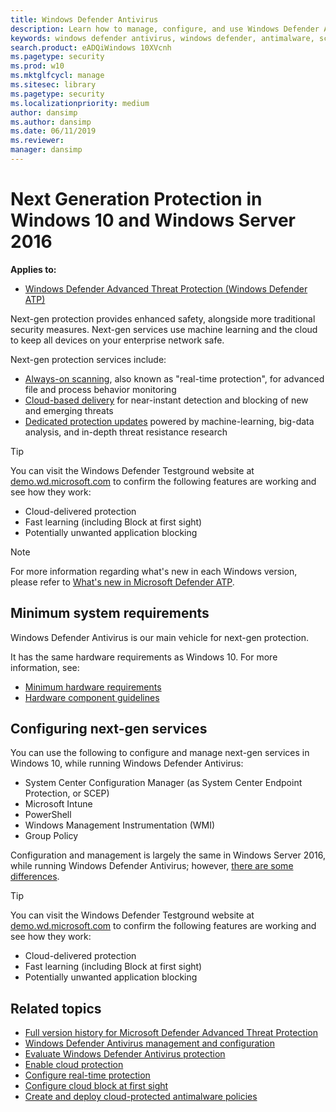 ```yaml
---
title: Windows Defender Antivirus
description: Learn how to manage, configure, and use Windows Defender AV, the built-in antimalware and antivirus product available in Windows 10 and Windows Server 2016
keywords: windows defender antivirus, windows defender, antimalware, scep, system center endpoint protection, system center configuration manager, virus, malware, threat, detection, protection, security
search.product: eADQiWindows 10XVcnh
ms.pagetype: security
ms.prod: w10
ms.mktglfcycl: manage
ms.sitesec: library
ms.pagetype: security
ms.localizationpriority: medium
author: dansimp
ms.author: dansimp
ms.date: 06/11/2019
ms.reviewer: 
manager: dansimp
---
```


# Next Generation Protection in Windows 10 and Windows Server 2016

**Applies to:**

- [Windows Defender Advanced Threat Protection (Windows Defender ATP)](https://go.microsoft.com/fwlink/p/?linkid=2069559)

Next-gen protection provides enhanced safety, alongside more traditional security measures. Next-gen services use machine learning and the cloud to keep all devices on your enterprise network safe.

Next-gen protection services include:

- [Always-on scanning](configure-real-time-protection-windows-defender-antivirus.md), also known as "real-time protection", for advanced file and process behavior monitoring
- [Cloud-based delivery](utilize-microsoft-cloud-protection-windows-defender-antivirus.md) for near-instant detection and blocking of new and emerging threats
- [Dedicated protection updates](manage-updates-baselines-windows-defender-antivirus.md) powered by machine-learning, big-data analysis, and in-depth threat resistance research

>[!TIP]
>You can visit the Windows Defender Testground website at [demo.wd.microsoft.com](https://demo.wd.microsoft.com?ocid=cx-wddocs-testground) to confirm the following features are working and see how they work:
>
>- Cloud-delivered protection
>- Fast learning (including Block at first sight)
>- Potentially unwanted application blocking

> [!NOTE]
> For more information regarding what's new in each Windows version, please refer to [What's new in Microsoft Defender ATP](https://docs.microsoft.com/windows/security/threat-protection/microsoft-defender-atp/whats-new-in-microsoft-defender-atp).

<a id="sysreq"></a>
## Minimum system requirements

Windows Defender Antivirus is our main vehicle for next-gen protection.

It has the same hardware requirements as Windows 10. For more information, see:

- [Minimum hardware requirements](https://msdn.microsoft.com/library/windows/hardware/dn915086.aspx)
- [Hardware component guidelines](https://msdn.microsoft.com/library/windows/hardware/dn915049.aspx)

## Configuring next-gen services

You can use the following to configure and manage next-gen services in Windows 10, while running Windows Defender Antivirus:

- System Center Configuration Manager (as System Center Endpoint Protection, or SCEP)
- Microsoft Intune
- PowerShell
- Windows Management Instrumentation (WMI)
- Group Policy

Configuration and management is largely the same in Windows Server 2016, while running Windows Defender Antivirus; however, [there are some differences](windows-defender-antivirus-on-windows-server-2016.md).

>[!TIP]
>You can visit the Windows Defender Testground website at [demo.wd.microsoft.com](https://demo.wd.microsoft.com?ocid=cx-wddocs-testground) to confirm the following features are working and see how they work:
>- Cloud-delivered protection
>- Fast learning (including Block at first sight)
>- Potentially unwanted application blocking

## Related topics

- [Full version history for Microsoft Defender Advanced Threat Protection](../microsoft-defender-atp/whats-new-in-microsoft-defender-atp.md)
- [Windows Defender Antivirus management and configuration](configuration-management-reference-windows-defender-antivirus.md)
- [Evaluate Windows Defender Antivirus protection](evaluate-windows-defender-antivirus.md)
- [Enable cloud protection](enable-cloud-protection-windows-defender-antivirus.md)
- [Configure real-time protection](configure-real-time-protection-windows-defender-antivirus.md)
- [Configure cloud block at first sight](configure-block-at-first-sight-windows-defender-antivirus.md)
- [Create and deploy cloud-protected antimalware policies](https://docs.microsoft.com/sccm/protect/deploy-use/endpoint-antimalware-policies#cloud-protection-service.md)
